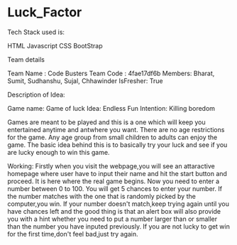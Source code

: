 # Luck_Factor
Tech Stack used is:

HTML
Javascript
CSS
BootStrap


Team details

Team Name : Code Busters
Team Code : 4fae17df6b
Members: Bharat, Sumit, Sudhanshu, Sujal, Chhawinder
IsFresher: True

Description of Idea:

Game name: Game of luck
Idea: Endless Fun
Intention: Killing boredom

Games are meant to be played and this is a one which will keep you entertained anytime and antwhere you want.
There are no age restrictions for the game. Any age group from small children to adults can enjoy the game.
The basic idea behind this is to basically try your luck and see if you are lucky enough to win this game.

Working: Firstly when you visit the webpage,you will see an attaractive homepage where user have to input their name and hit the start button and proceed.
It is here where the real game begins. Now you need to enter a number between 0 to 100. You will get 5 chances to enter your number.
If the number matches with the one that is randomly picked by the computer,you win. If your number doesn't match,keep trying again until you have chances left and
the good thing is that an alert box will also provide you with a hint whether you need to put a number larger than or smaller than the number you have inputed previously. 
If you are not lucky to get win for the first time,don't feel bad,just try again.

